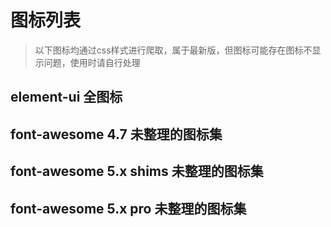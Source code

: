 # 图标列表
>以下图标均通过css样式进行爬取，属于最新版，但图标可能存在图标不显示问题，使用时请自行处理

## element-ui 全图标
<iconList :type="'ele'"/>

## font-awesome 4.7 未整理的图标集
<iconList :type="'fontAwesomeV470'"/>

## font-awesome 5.x shims 未整理的图标集
<iconList :type="'shims'"/>

## font-awesome 5.x pro 未整理的图标集
<iconList :type="'pro'"/>



